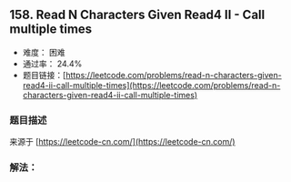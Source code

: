 ## 158. Read N Characters Given Read4 II - Call multiple times

- 难度： 困难
- 通过率： 24.4%
- 题目链接：[https://leetcode.com/problems/read-n-characters-given-read4-ii-call-multiple-times](https://leetcode.com/problems/read-n-characters-given-read4-ii-call-multiple-times)


### 题目描述

来源于 [https://leetcode-cn.com/](https://leetcode-cn.com/)



### 解法：